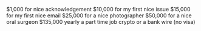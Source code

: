 $1,000 for nice acknowledgement 
$10,000 for my first nice issue
$15,000 for my first nice email
$25,000 for a nice photographer
$50,000 for a nice oral surgeon
$135,000 yearly a part time job
crypto or a bank wire (no visa)